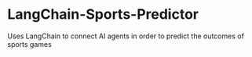 # LangChain-Sports-Predictor
Uses LangChain to connect AI agents in order to predict the outcomes of sports games
